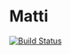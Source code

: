 # Matti

[![Build Status](https://travis-ci.org/koodinikkarit/matti.svg?branch=master)](https://travis-ci.org/koodinikkarit/matti)